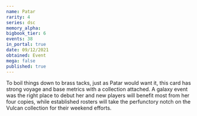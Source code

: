 ```yaml
---
name: Patar
rarity: 4
series: dsc
memory_alpha:
bigbook_tier: 6
events: 38
in_portal: true
date: 09/12/2021
obtained: Event
mega: false
published: true
---
```


To boil things down to brass tacks, just as Patar would want it, this card has strong voyage and base metrics with a collection attached. A galaxy event was the right place to debut her and new players will benefit most from her four copies, while established rosters will take the perfunctory notch on the Vulcan collection for their weekend efforts.
